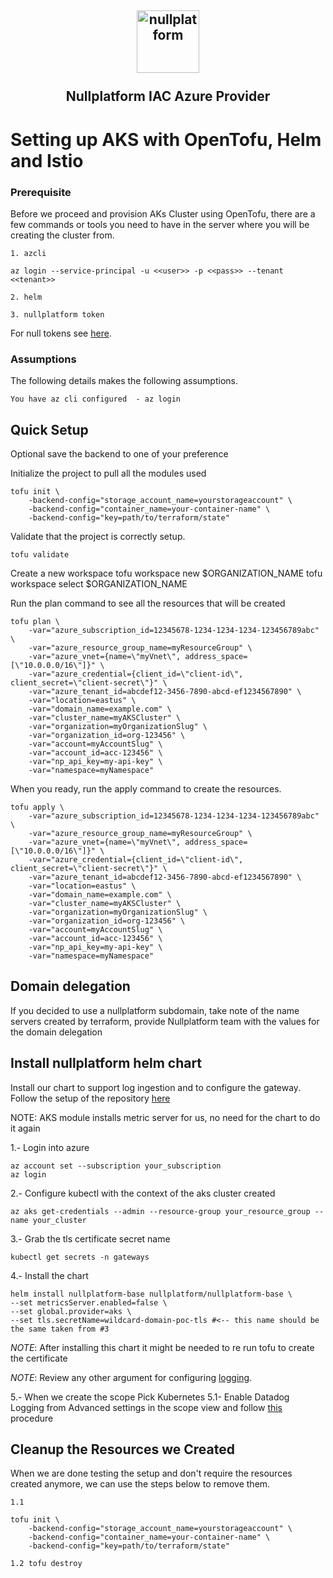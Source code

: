 <h2 align="center">
    <a href="https://httpie.io" target="blank_">
        <img height="100" alt="nullplatform" src="https://nullplatform.com/favicon/android-chrome-192x192.png" />
    </a>
    <br>
    <br>
    Nullplatform IAC Azure Provider
    <br>
</h2>

# Setting up AKS with OpenTofu, Helm and Istio

### Prerequisite

Before we proceed and provision AKs Cluster using OpenTofu, there are a few commands or tools you need to have in the server where you will be creating the cluster from.

    1. azcli

    az login --service-principal -u <<user>> -p <<pass>> --tenant <<tenant>>
   
    2. helm

    3. nullplatform token 


For null tokens see [here](../docs/null_token.md).

### Assumptions

The following details makes the following assumptions.

    You have az cli configured  - az login


## Quick Setup

Optional save the backend to one of your preference

Initialize the project to pull all the modules used

    tofu init \
        -backend-config="storage_account_name=yourstorageaccount" \
        -backend-config="container_name=your-container-name" \
        -backend-config="key=path/to/terraform/state"

Validate that the project is correctly setup. 

    tofu validate

Create a new workspace
    tofu workspace new $ORGANIZATION_NAME
    tofu workspace select $ORGANIZATION_NAME

Run the plan command to see all the resources that will be created

    tofu plan \
        -var="azure_subscription_id=12345678-1234-1234-1234-123456789abc" \
        -var="azure_resource_group_name=myResourceGroup" \
        -var="azure_vnet={name=\"myVnet\", address_space=[\"10.0.0.0/16\"]}" \
        -var="azure_credential={client_id=\"client-id\", client_secret=\"client-secret\"}" \
        -var="azure_tenant_id=abcdef12-3456-7890-abcd-ef1234567890" \
        -var="location=eastus" \
        -var="domain_name=example.com" \
        -var="cluster_name=myAKSCluster" \
        -var="organization=myOrganizationSlug" \
        -var="organization_id=org-123456" \
        -var="account=myAccountSlug" \
        -var="account_id=acc-123456" \
        -var="np_api_key=my-api-key" \
        -var="namespace=myNamespace"

When you ready, run the apply command to create the resources. 

    tofu apply \
        -var="azure_subscription_id=12345678-1234-1234-1234-123456789abc" \
        -var="azure_resource_group_name=myResourceGroup" \
        -var="azure_vnet={name=\"myVnet\", address_space=[\"10.0.0.0/16\"]}" \
        -var="azure_credential={client_id=\"client-id\", client_secret=\"client-secret\"}" \
        -var="azure_tenant_id=abcdef12-3456-7890-abcd-ef1234567890" \
        -var="location=eastus" \
        -var="domain_name=example.com" \
        -var="cluster_name=myAKSCluster" \
        -var="organization=myOrganizationSlug" \
        -var="organization_id=org-123456" \
        -var="account=myAccountSlug" \
        -var="account_id=acc-123456" \
        -var="np_api_key=my-api-key" \
        -var="namespace=myNamespace"

## Domain delegation

If you decided to use a nullplatform subdomain, take note of the name servers created by terraform, provide Nullplatform team with the values for the domain delegation

## Install nullplatform helm chart

Install our chart to support log ingestion and to configure the gateway. Follow the setup of the repository [here](https://github.com/nullplatform/helm-charts)

NOTE: AKS module installs metric server for us, no need for the chart to do it again

1.- Login into azure
```
az account set --subscription your_subscription
az login
```
2.- Configure kubectl with the context of the aks cluster created
```
az aks get-credentials --admin --resource-group your_resource_group --name your_cluster
```
3.- Grab the tls certificate secret name
```
kubectl get secrets -n gateways
```
4.- Install the chart
```
helm install nullplatform-base nullplatform/nullplatform-base \
--set metricsServer.enabled=false \
--set global.provider=aks \
--set tls.secretName=wildcard-domain-poc-tls #<-- this name should be the same taken from #3
```
*NOTE*: After installing this chart it might be needed to re run tofu to create the certificate

*NOTE*: Review any other argument for configuring [logging](https://github.com/nullplatform/helm-charts/tree/main/charts/base).

5.- When we create the scope Pick Kubernetes
5.1- Enable Datadog Logging from Advanced settings in the scope view and follow [this](https://docs.nullplatform.com/docs/scopes/datadog) procedure

## Cleanup the Resources we Created

When we are done testing the setup and don't require the resources created anymore, we can use the steps below to remove them. 

    1.1     
    
    tofu init \
        -backend-config="storage_account_name=yourstorageaccount" \
        -backend-config="container_name=your-container-name" \
        -backend-config="key=path/to/terraform/state"

    1.2 tofu destroy
